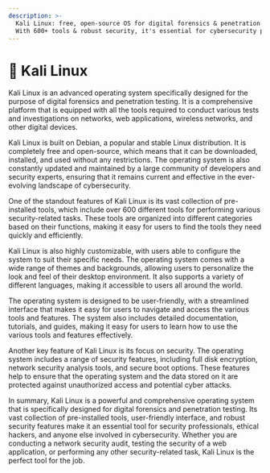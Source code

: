 ```yaml
---
description: >-
  Kali Linux: free, open-source OS for digital forensics & penetration testing.
  With 600+ tools & robust security, it's essential for cybersecurity pros.
---
```


# 🐧 Kali Linux

Kali Linux is an advanced operating system specifically designed for the purpose of digital forensics and penetration testing. It is a comprehensive platform that is equipped with all the tools required to conduct various tests and investigations on networks, web applications, wireless networks, and other digital devices.

Kali Linux is built on Debian, a popular and stable Linux distribution. It is completely free and open-source, which means that it can be downloaded, installed, and used without any restrictions. The operating system is also constantly updated and maintained by a large community of developers and security experts, ensuring that it remains current and effective in the ever-evolving landscape of cybersecurity.

One of the standout features of Kali Linux is its vast collection of pre-installed tools, which include over 600 different tools for performing various security-related tasks. These tools are organized into different categories based on their functions, making it easy for users to find the tools they need quickly and efficiently.

Kali Linux is also highly customizable, with users able to configure the system to suit their specific needs. The operating system comes with a wide range of themes and backgrounds, allowing users to personalize the look and feel of their desktop environment. It also supports a variety of different languages, making it accessible to users all around the world.

The operating system is designed to be user-friendly, with a streamlined interface that makes it easy for users to navigate and access the various tools and features. The system also includes detailed documentation, tutorials, and guides, making it easy for users to learn how to use the various tools and features effectively.

Another key feature of Kali Linux is its focus on security. The operating system includes a range of security features, including full disk encryption, network security analysis tools, and secure boot options. These features help to ensure that the operating system and the data stored on it are protected against unauthorized access and potential cyber attacks.

In summary, Kali Linux is a powerful and comprehensive operating system that is specifically designed for digital forensics and penetration testing. Its vast collection of pre-installed tools, user-friendly interface, and robust security features make it an essential tool for security professionals, ethical hackers, and anyone else involved in cybersecurity. Whether you are conducting a network security audit, testing the security of a web application, or performing any other security-related task, Kali Linux is the perfect tool for the job.
